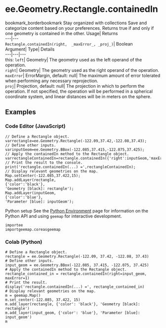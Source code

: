  
#  ee.Geometry.Rectangle.containedIn 
bookmark_borderbookmark Stay organized with collections  Save and categorize content based on your preferences. 
Returns true if and only if one geometry is contained in the other. 
Usage| Returns  
---|---  
`Rectangle.containedIn(right,  _maxError_, _proj_)`| Boolean  
Argument| Type| Details  
---|---|---  
this: `left`| Geometry| The geometry used as the left operand of the operation.  
`right`| Geometry| The geometry used as the right operand of the operation.  
`maxError`| ErrorMargin, default: null| The maximum amount of error tolerated when performing any necessary reprojection.  
`proj`| Projection, default: null| The projection in which to perform the operation. If not specified, the operation will be performed in a spherical coordinate system, and linear distances will be in meters on the sphere.  
## Examples
### Code Editor (JavaScript)
```
// Define a Rectangle object.
varrectangle=ee.Geometry.Rectangle(-122.09,37.42,-122.08,37.43);
// Define other inputs.
varinputGeom=ee.Geometry.BBox(-122.085,37.415,-122.075,37.425);
// Apply the containedIn method to the Rectangle object.
varrectangleContainedIn=rectangle.containedIn({'right':inputGeom,'maxError':1});
// Print the result to the console.
print('rectangle.containedIn(...) =',rectangleContainedIn);
// Display relevant geometries on the map.
Map.setCenter(-122.085,37.422,15);
Map.addLayer(rectangle,
{'color':'black'},
'Geometry [black]: rectangle');
Map.addLayer(inputGeom,
{'color':'blue'},
'Parameter [blue]: inputGeom');
```
Python setup
See the [ Python Environment](https://developers.google.com/earth-engine/guides/python_install) page for information on the Python API and using `geemap` for interactive development.
```
importee
importgeemap.coreasgeemap
```

### Colab (Python)
```
# Define a Rectangle object.
rectangle = ee.Geometry.Rectangle(-122.09, 37.42, -122.08, 37.43)
# Define other inputs.
input_geom = ee.Geometry.BBox(-122.085, 37.415, -122.075, 37.425)
# Apply the containedIn method to the Rectangle object.
rectangle_contained_in = rectangle.containedIn(right=input_geom, maxError=1)
# Print the result.
display('rectangle.containedIn(...) =', rectangle_contained_in)
# Display relevant geometries on the map.
m = geemap.Map()
m.set_center(-122.085, 37.422, 15)
m.add_layer(rectangle, {'color': 'black'}, 'Geometry [black]: rectangle')
m.add_layer(input_geom, {'color': 'blue'}, 'Parameter [blue]: input_geom')
m
```

